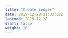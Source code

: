 ```yaml
---
title: "Create Ledger"
date: 2019-12-28T21:33:32Z
lastmod: 2019-12-28
draft: false
weight: 10
---
```


